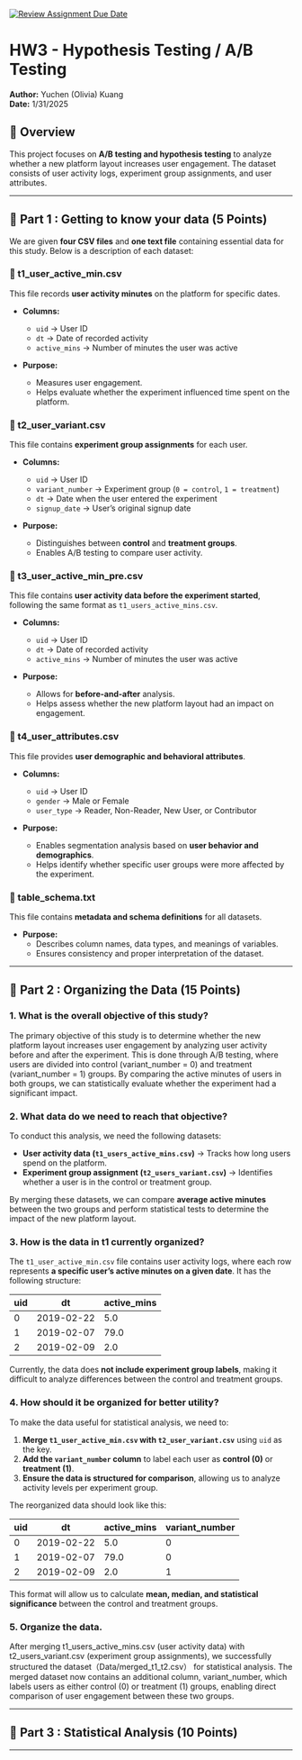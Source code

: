 [![Review Assignment Due Date](https://classroom.github.com/assets/deadline-readme-button-22041afd0340ce965d47ae6ef1cefeee28c7c493a6346c4f15d667ab976d596c.svg)](https://classroom.github.com/a/tQ2iv1EY)
# HW3 - Hypothesis Testing / A/B Testing

**Author:** Yuchen (Olivia) Kuang  
**Date:** 1/31/2025  

## 📌 Overview  
This project focuses on **A/B testing and hypothesis testing** to analyze whether a new platform layout increases user engagement. The dataset consists of user activity logs, experiment group assignments, and user attributes.

---

## 📂 Part 1 : Getting to know your data (5 Points)  
We are given **four CSV files** and **one text file** containing essential data for this study. Below is a description of each dataset:

### 📌 t1_user_active_min.csv
This file records **user activity minutes** on the platform for specific dates.

- **Columns:**
  - `uid` → User ID  
  - `dt` → Date of recorded activity  
  - `active_mins` → Number of minutes the user was active  

- **Purpose:**  
  - Measures user engagement.  
  - Helps evaluate whether the experiment influenced time spent on the platform.  

### 📌 t2_user_variant.csv
This file contains **experiment group assignments** for each user.

- **Columns:**
  - `uid` → User ID  
  - `variant_number` → Experiment group (`0 = control`, `1 = treatment`)  
  - `dt` → Date when the user entered the experiment  
  - `signup_date` → User’s original signup date  

- **Purpose:**  
  - Distinguishes between **control** and **treatment groups**.  
  - Enables A/B testing to compare user activity.  


### 📌 t3_user_active_min_pre.csv
This file contains **user activity data before the experiment started**, following the same format as `t1_users_active_mins.csv`.

- **Columns:**
  - `uid` → User ID  
  - `dt` → Date of recorded activity  
  - `active_mins` → Number of minutes the user was active  

- **Purpose:**  
  - Allows for **before-and-after** analysis.  
  - Helps assess whether the new platform layout had an impact on engagement.  

### 📌 t4_user_attributes.csv
This file provides **user demographic and behavioral attributes**.

- **Columns:**
  - `uid` → User ID  
  - `gender` → Male or Female  
  - `user_type` → Reader, Non-Reader, New User, or Contributor  

- **Purpose:**  
  - Enables segmentation analysis based on **user behavior and demographics**.  
  - Helps identify whether specific user groups were more affected by the experiment.  


### 📌 table_schema.txt 
This file contains **metadata and schema definitions** for all datasets.

- **Purpose:**  
  - Describes column names, data types, and meanings of variables.  
  - Ensures consistency and proper interpretation of the dataset.  

---

## 📂 Part 2 : Organizing the Data (15 Points)  

### 1.	What is the overall objective of this study?
The primary objective of this study is to determine whether the new platform layout increases user engagement by analyzing user activity before and after the experiment. This is done through A/B testing, where users are divided into control (variant_number = 0) and treatment (variant_number = 1) groups. By comparing the active minutes of users in both groups, we can statistically evaluate whether the experiment had a significant impact.

### 2.	What data do we need to reach that objective?
To conduct this analysis, we need the following datasets:  

- **User activity data (`t1_users_active_mins.csv`)** → Tracks how long users spend on the platform.  
- **Experiment group assignment (`t2_users_variant.csv`)** → Identifies whether a user is in the control or treatment group.  

By merging these datasets, we can compare **average active minutes** between the two groups and perform statistical tests to determine the impact of the new platform layout.  

### 3.	How is the data in t1 currently organized?
The `t1_user_active_min.csv` file contains user activity logs, where each row represents **a specific user’s active minutes on a given date**. It has the following structure:  

| uid | dt         | active_mins |
|----|------------|------------|
| 0  | 2019-02-22 | 5.0        |
| 1  | 2019-02-07 | 79.0       |
| 2  | 2019-02-09 | 2.0        |

Currently, the data does **not include experiment group labels**, making it difficult to analyze differences between the control and treatment groups.  

### 4.	How should it be organized for better utility?
To make the data useful for statistical analysis, we need to:  

1. **Merge `t1_user_active_min.csv` with `t2_user_variant.csv`** using `uid` as the key.  
2. **Add the `variant_number` column** to label each user as **control (0)** or **treatment (1)**.  
3. **Ensure the data is structured for comparison**, allowing us to analyze activity levels per experiment group.  

The reorganized data should look like this:  

| uid | dt         | active_mins | variant_number |
|----|------------|------------|---------------|
| 0  | 2019-02-22 | 5.0        | 0             |
| 1  | 2019-02-07 | 79.0       | 0             |
| 2  | 2019-02-09 | 2.0        | 1             |

This format will allow us to calculate **mean, median, and statistical significance** between the control and treatment groups.  

### 5.	Organize the data.
After merging t1_users_active_mins.csv (user activity data) with t2_users_variant.csv (experiment group assignments), we successfully structured the dataset（Data/merged_t1_t2.csv） for statistical analysis. The merged dataset now contains an additional column, variant_number, which labels users as either control (0) or treatment (1) groups, enabling direct comparison of user engagement between these two groups.

---


## 📂 Part 3 : Statistical Analysis (10 Points)

---